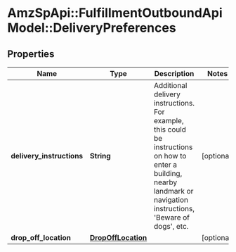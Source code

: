 # AmzSpApi::FulfillmentOutboundApiModel::DeliveryPreferences

## Properties
Name | Type | Description | Notes
------------ | ------------- | ------------- | -------------
**delivery_instructions** | **String** | Additional delivery instructions. For example, this could be instructions on how to enter a building, nearby landmark or navigation instructions, &#x27;Beware of dogs&#x27;, etc. | [optional] 
**drop_off_location** | [**DropOffLocation**](DropOffLocation.md) |  | [optional] 

